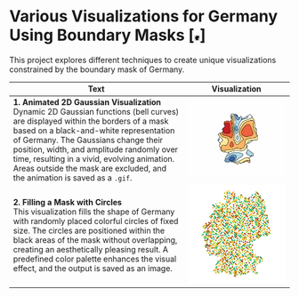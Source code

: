 # Various Visualizations for Germany Using Boundary Masks [<img src="images/germany_resized_100x100_rgba.png" alt="Used Mask" style="width: 2%;">]

This project explores different techniques to create unique visualizations constrained by the boundary mask of Germany.

| Text | Visualization |
|------|---------------|
| **1. Animated 2D Gaussian Visualization**  <br> Dynamic 2D Gaussian functions (bell curves) are displayed within the borders of a mask based on a black-and-white representation of Germany. The Gaussians change their position, width, and amplitude randomly over time, resulting in a vivid, evolving animation. Areas outside the mask are excluded, and the animation is saved as a `.gif`. | ![Animated Gaussian Visualization](gifs/germany_animation_masked_100x100.gif) |
| **2. Filling a Mask with Circles**  <br> This visualization fills the shape of Germany with randomly placed colorful circles of fixed size. The circles are positioned within the black areas of the mask without overlapping, creating an aesthetically pleasing result. A predefined color palette enhances the visual effect, and the output is saved as an image. | ![Filling Mask with Circles](images/germany_circles.png) |
